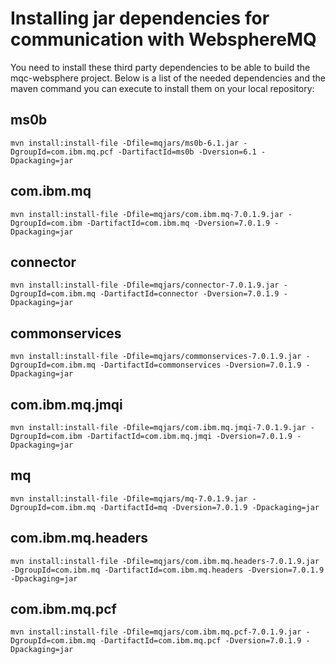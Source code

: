 # Installing jar dependencies for communication with WebsphereMQ

You need to install these third party dependencies to be able to build the mqc-websphere project. Below is a list of the needed
dependencies and the maven command you can execute to install them on your local repository:

## ms0b

`mvn install:install-file -Dfile=mqjars/ms0b-6.1.jar -DgroupId=com.ibm.mq.pcf -DartifactId=ms0b -Dversion=6.1 -Dpackaging=jar`


## com.ibm.mq

`mvn install:install-file -Dfile=mqjars/com.ibm.mq-7.0.1.9.jar -DgroupId=com.ibm -DartifactId=com.ibm.mq -Dversion=7.0.1.9 -Dpackaging=jar`


## connector

`mvn install:install-file -Dfile=mqjars/connector-7.0.1.9.jar -DgroupId=com.ibm.mq -DartifactId=connector -Dversion=7.0.1.9 -Dpackaging=jar`


## commonservices

`mvn install:install-file -Dfile=mqjars/commonservices-7.0.1.9.jar -DgroupId=com.ibm.mq -DartifactId=commonservices -Dversion=7.0.1.9 -Dpackaging=jar`


## com.ibm.mq.jmqi

`mvn install:install-file -Dfile=mqjars/com.ibm.mq.jmqi-7.0.1.9.jar -DgroupId=com.ibm -DartifactId=com.ibm.mq.jmqi -Dversion=7.0.1.9 -Dpackaging=jar`


## mq

`mvn install:install-file -Dfile=mqjars/mq-7.0.1.9.jar -DgroupId=com.ibm.mq -DartifactId=mq -Dversion=7.0.1.9 -Dpackaging=jar`


## com.ibm.mq.headers

`mvn install:install-file -Dfile=mqjars/com.ibm.mq.headers-7.0.1.9.jar -DgroupId=com.ibm.mq -DartifactId=com.ibm.mq.headers -Dversion=7.0.1.9 -Dpackaging=jar`


## com.ibm.mq.pcf

`mvn install:install-file -Dfile=mqjars/com.ibm.mq.pcf-7.0.1.9.jar -DgroupId=com.ibm.mq -DartifactId=com.ibm.mq.pcf -Dversion=7.0.1.9 -Dpackaging=jar`